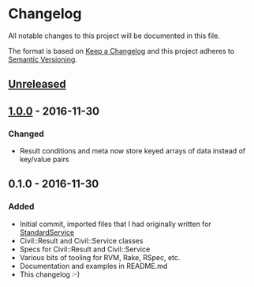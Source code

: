 # Changelog

All notable changes to this project will be documented in this file.

The format is based on [Keep a Changelog](http://keepachangelog.com/) and this project adheres to [Semantic Versioning](http://semver.org/).

## [Unreleased]

## [1.0.0] - 2016-11-30
### Changed
- Result conditions and meta now store keyed arrays of data instead of key/value pairs

## 0.1.0 - 2016-11-30
### Added
- Initial commit, imported files that I had originally written for [StandardService](https://github.com/TheTroveApp/standard-service)
- Civil::Result and Civil::Service classes
- Specs for Civil::Result and Civil::Service
- Various bits of tooling for RVM, Rake, RSpec, etc.
- Documentation and examples in README.md
- This changelog :-)

[Unreleased]: https://github.com/earksiinni/civil/compare/v1.0.0...HEAD
[1.0.0]: https://github.com/earksiinni/civil/compare/v0.1.0...v1.0.0
